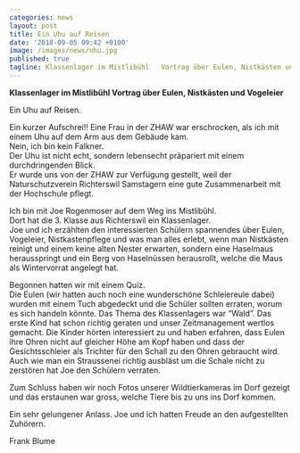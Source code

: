 ```yaml
---
categories: news
layout: post
title: Ein Uhu auf Reisen
date: '2018-09-05 09:42 +0100'
image: /images/news/uhu.jpg
published: true
tagline: Klassenlager im Mistlibühl   Vortrag über Eulen, Nistkästen und Vogeleier 
---
```


**Klassenlager im Mistlibühl   Vortrag über Eulen, Nistkästen und Vogeleier**   

Ein Uhu auf Reisen.  
 
Ein kurzer Aufschrei!!
Eine Frau in der ZHAW war erschrocken, als ich mit einem Uhu auf dem Arm aus dem Gebäude kam.  
Nein, ich bin kein Falkner.   
Der Uhu ist nicht echt, sondern lebensecht präpariert mit einem durchdringenden Blick.  
Er wurde uns von der ZHAW zur Verfügung gestellt, weil der Naturschutzverein Richterswil Samstagern eine gute Zusammenarbeit mit der Hochschule pflegt.  
 
Ich bin mit Joe Rogenmoser auf dem Weg ins Mistlibühl.   
Dort hat die 3. Klasse aus Richterswil ein Klassenlager.  
Joe und ich erzählten den interessierten Schülern spannendes über Eulen, Vogeleier, Nistkastenpflege
und was man alles erlebt, wenn man Nistkästen reinigt und einem keine alten Nester erwarten, sondern eine Haselmaus herausspringt
und ein Berg von Haselnüssen herausrollt, welche die Maus als Wintervorrat angelegt hat.  
 
Begonnen hatten wir mit einem Quiz.  
Die Eulen (wir hatten auch noch eine wunderschöne Schleiereule dabei) wurden mit einem Tuch abgedeckt und die Schüler sollten erraten, 
worum es sich handeln könnte. Das Thema des Klassenlagers war “Wald”. 
Das erste Kind hat schon richtig geraten und unser Zeitmanagement wertlos gemacht.
Die Kinder hörten interessiert zu und haben erfahren, dass Eulen ihre Ohren nicht auf gleicher Höhe am Kopf haben und dass der Gesichtsschleier als Trichter
für den Schall zu den Ohren gebraucht wird. Auch wie man ein Straussenei richtig ausbläst um die Schale nicht zu zerstören hat Joe den Schülern verraten.  
 
Zum Schluss haben wir noch Fotos unserer Wildtierkameras im Dorf gezeigt und das erstaunen war gross, welche Tiere bis zu uns ins Dorf kommen.  
 
Ein sehr gelungener Anlass. Joe und ich hatten Freude an den aufgestellten Zuhörern.  
 
Frank Blume
